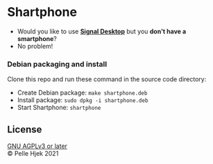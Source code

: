 # Shartphone
- Would you like to use [**Signal Desktop**](https://signal.org/download/) but you **don't have a smartphone**?
- No problem!

### Debian packaging and install
Clone this repo and run these command in the source code directory:
- Create Debian package: `make shartphone.deb`
- Install package: `sudo dpkg -i shartphone.deb`
- Start Shartphone: `shartphone`

## License
[GNU AGPLv3 or later](./COPYING.md)  
© Pelle Hjek 2021  

